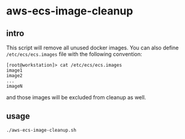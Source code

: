 # aws-ecs-image-cleanup

## intro

This script will remove all unused docker images. You can also define `/etc/ecs/ecs.images` file with the following convention:
```shell
[root@workstation]> cat /etc/ecs/ecs.images
image1
image2
...
imageN
```
and those images will be excluded from cleanup as well.

## usage
```shell
./aws-ecs-image-cleanup.sh
```
